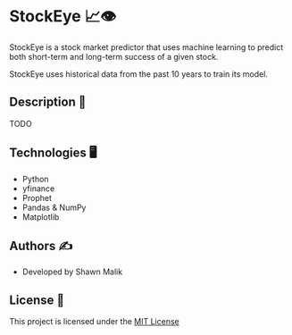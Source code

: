 # StockEye 📈👁️
StockEye is a stock market predictor that uses machine learning to predict both short-term and long-term success of a given stock. 

StockEye uses historical data from the past 10 years to train its model.

## Description 🔮
TODO


## Technologies 🖥️
- Python
- yfinance
- Prophet
- Pandas & NumPy
- Matplotlib

## Authors ✍️
- Developed by Shawn Malik

## License 📝

This project is licensed under the [MIT License](./LICENSE)
